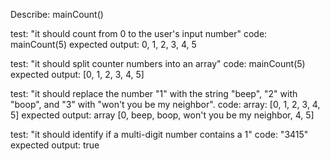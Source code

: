 Describe: mainCount()

test: "it should count from 0 to the user's input number"
code: mainCount(5)
expected output: 0, 1, 2, 3, 4, 5

test: "it should split counter numbers into an array"
code: mainCount(5)
expected output: [0, 1, 2, 3, 4, 5]

test: "it should replace the number "1" with the string "beep", "2" with "boop", and "3" with "won't you be my neighbor".
code: array: [0, 1, 2, 3, 4, 5]
expected output: array [0, beep, boop, won't you be my neighbor, 4, 5]

test: "it should identify if a multi-digit number contains a 1"
code: "3415"
expected output: true


